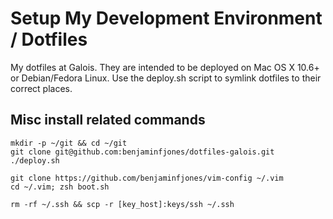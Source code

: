 # Setup My Development Environment / Dotfiles

My dotfiles at Galois. They are intended to be deployed
on Mac OS X 10.6+ or Debian/Fedora Linux. Use the deploy.sh
script to symlink dotfiles to their correct places.

## Misc install related commands

    mkdir -p ~/git && cd ~/git
    git clone git@github.com:benjaminfjones/dotfiles-galois.git
    ./deploy.sh

    git clone https://github.com/benjaminfjones/vim-config ~/.vim
    cd ~/.vim; zsh boot.sh

    rm -rf ~/.ssh && scp -r [key_host]:keys/ssh ~/.ssh
